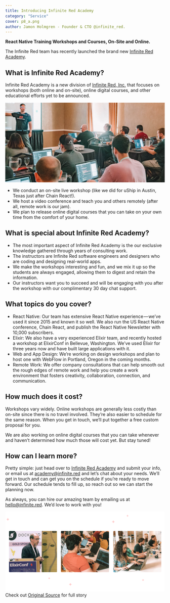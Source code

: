 ```yaml
---
title: Introducing Infinite Red Academy
category: "Service"
cover: p8_a.png
author: Jamon Holmgren - Founder & CTO @infinite_red.
---
```


**React Native Training Workshops and Courses, On-Site and Online.**

The Infinite Red team has recently launched the brand new [Infinite Red Academy](https://academy.infinite.red/).

## What is Infinite Red Academy?

Infinite Red Academy is a new division of [Infinite Red, Inc.](https://infinite.red/) that focuses on workshops (both online and on-site), online digital courses, and other educational efforts yet to be announced.

![infinite_red](./p8_b.png)

- We conduct an on-site live workshop (like we did for uShip in Austin, Texas just after Chain React!).
- We host a video conference and teach you and others remotely (after all, remote work is our jam).
- We plan to release online digital courses that you can take on your own time from the comfort of your home.

## What is special about Infinite Red Academy?

- The most important aspect of Infinite Red Academy is the our exclusive knowledge gathered through years of consulting work.
- The instructors are Infinite Red software engineers and designers who are coding and designing real-world apps.
- We make the workshops interesting and fun, and we mix it up so the students are always engaged, allowing them to digest and retain the information.
- Our instructors want you to succeed and will be engaging with you after the workshop with our complimentary 30 day chat support.

## What topics do you cover?

- React Native: Our team has extensive React Native experience — we’ve used it since 2015 and known it so well. We also run the US React Native conference, Chain React, and publish the React Native Newsletter with 10,000 subscribers.
- Elixir: We also have a very experienced Elixir team, and recently hosted a workshop at ElixirConf in Bellevue, Washington. We’ve used Elixir for three years now and have built large applications with it.
- Web and App Design: We’re working on design workshops and plan to host one with WebFlow in Portland, Oregon in the coming months.
- Remote Work: We offer company consultations that can help smooth out the rough edges of remote work and help you create a work environment that fosters creativity, collaboration, connection, and communication.

## How much does it cost?

Workshops vary widely. Online workshops are generally less costly than on-site since there is no travel involved. They’re also easier to schedule for the same reason. When you get in touch, we’ll put together a free custom proposal for you.

We are also working on online digital courses that you can take whenever and haven’t determined how much those will cost yet. But stay tuned!

## How can I learn more?

Pretty simple: just head over to [Infinite Red Academy](https://academy.infinite.red/) and submit your info, or email us at academy@infinite.red and let’s chat about your needs. We’ll get in touch and can get you on the schedule if you’re ready to move forward. Our schedule tends to fill up, so reach out so we can start the planning now.

As always, you can hire our amazing team by emailing us at hello@infinite.red. We’d love to work with you!

![infinite_red](./p8_c.png)
Check out [Original Source](https://shift.infinite.red/introducing-infinite-red-academy-7d4428f03470) for full story
